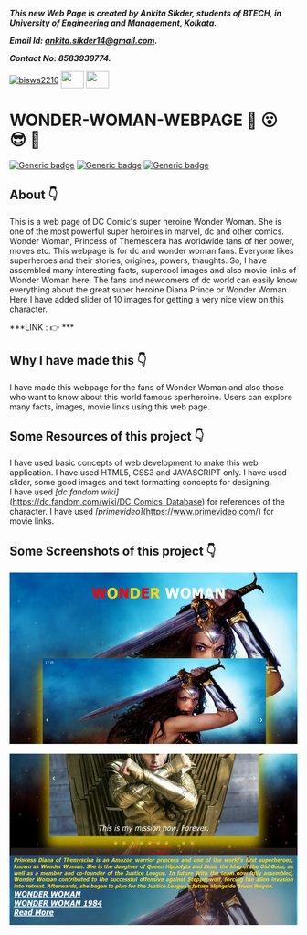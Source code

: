 ***This new Web Page is created by Ankita Sikder, students of BTECH, in University of Engineering and Management, Kolkata.***

***Email Id: ankita.sikder14@gmail.com.***

***Contact No: 8583939774.***

<p align="left">
<a href="https://www.facebook.com/ankita.sikder.104" target="blank"><img align="center" src="https://cdn.jsdelivr.net/npm/simple-icons@3.0.1/icons/facebook.svg" alt="biswa2210" height="30" width="40" /></a>
<a href="https://www.instagram.com/ankita.sikder14" target="blank"><img align="center" src="https://cdn.jsdelivr.net/npm/simple-icons@3.0.1/icons/instagram.svg" alt="" height="30" width="40" /></a>
<a href="https://github.com/ankitasikder" target="blank"><img align="center" src="https://cdn.jsdelivr.net/npm/simple-icons@3.0.1/icons/github.svg" alt="" height="30" width="40" /></a>
</p>

# WONDER-WOMAN-WEBPAGE :star_struck: :open_mouth: :sunglasses: :facepunch:

[![Generic badge](https://img.shields.io/badge/intermediate-html5-red)](https://shields.io/) [![Generic badge](https://img.shields.io/badge/intermediate-css3-green)](https://shields.io/) [![Generic badge](https://img.shields.io/badge/intermediate-javascript-yellow)](https://shields.io/)

## About :point_down:

<div align="justified">
  
This is a web page of DC Comic's super heroine Wonder Woman. She is one of the most powerful super heroines in marvel, dc and other comics. Wonder Woman, Princess of Themescera has worldwide fans of her power, moves etc. This webpage is for dc and wonder woman fans. Everyone likes superheroes and their stories, origines, powers, thaughts. So, I have assembled many interesting facts, supercool images and also movie links of Wonder Woman here. The fans and newcomers of dc world can easily know everything about the great super heroine Diana Prince or Wonder Woman. Here I have added slider of 10 images for getting a very nice view on this character.

</div>

***LINK : :point_right: ***
  
## Why I have made this :point_down:

<div align="justified">

I have made this webpage for the fans of Wonder Woman and also those who want to know about this world famous sperheroine. Users can explore many facts, images, movie links using this web page.

</div>

## Some Resources of this project :point_down:

<div align="justified">
     
I have used basic concepts of web development to make this web application. I have used HTML5, CSS3 and JAVASCRIPT only. I have used slider, some good images and text formatting concepts for designing. <br>
I have used _[dc fandom wiki]_(https://dc.fandom.com/wiki/DC_Comics_Database) for references of the character. I have used _[primevideo]_(https://www.primevideo.com/) for movie links.

</div>
     
## Some Screenshots of this project :point_down:

<div align="center">
     
<a href="w1.PNG"><img src="w1.PNG" width="900" height= "300"></a> 

<a href="w2.PNG"><img src="w2.PNG" width="900" height= "300"></a>

</div>
